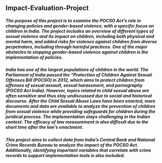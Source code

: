 ## Impact-Evaluation-Project

##### The purpose of this project is to examine the POCSO Act’s role in changing policies and gender-based violence, with a specific focus on children in India. The project includes an overview of different types of sexual violence and its impact on children, including both physical and mental harm, and added risks for violence against children from diverse perpetrators, including through harmful practices. One of the major obstacles to stopping gender-based violence against children is the implementation of policies.

##### India has one of the largest populations of children in the world. The Parliament of India passed the "Protection of Children Against Sexual Offenses Bill (POCSO) in 2012, which aims to protect children from offenses of sexual assault, sexual harassment, and pornography (POCSO Act India). However, topics related to child sexual abuse are often sensitive and thus stay undiscussed due to social and historical discourse. After the Child Sexual Abuse Laws have been enacted, more documents and data are available to analyze the prevention of children from sexual violence while providing safeguards for children during the juridical process. The implementation stays challenging in the Indian context. The efficacy of law measurement is also difficult due to the short time after the law’s enactment.

##### This project aims to collect data from India’s Central Bank and National Crime Records Bureau to analyze the impact of the POCSO Act. Additionally, identifying important variables that correlate with crime records to support implementation tools is also included.
